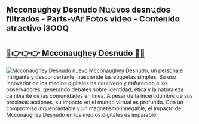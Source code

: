 ## Mcconaughey Desnudo N𝚞𝚎vos desn𝚞dos filtr𝚊dos - Parts-vAr F𝚘tos vid𝚎o - C𝚘ntenido atr𝚊ctivo i3OOQ

# <h2><a href="http://mb0hbim.tromn.icu/?c=Mcconaughey+Desnudo">🔗👉👉👉 Mcconaughey Desnudo 🔗🔗</a></h2>

[![Mcconaughey Desnudo nuevo](https://i.imgur.com/pEAQMta.gif)](http://mb0hbim.tromn.icu/?c=Mcconaughey+Desnudo)
Mcconaughey Desnudo, un personaje intrigante y desconcertante, trasciende las etiquetas simples. Su uso innovador de los medios digitales ha cautivado y enfurecido a los observadores, generando debates sobre identidad, ética y la naturaleza cambiante de las comunidades en línea. A pesar de la incertidumbre de sus próximas acciones, su impacto en el mundo virtual es profundo. Con un compromiso inquebrantable y un magnetismo innegable, el impacto de Mcconaughey Desnudo en los medios digitales es imparable.
